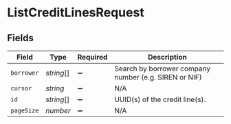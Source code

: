 # ListCreditLinesRequest


## Fields

| Field                                                 | Type                                                  | Required                                              | Description                                           |
| ----------------------------------------------------- | ----------------------------------------------------- | ----------------------------------------------------- | ----------------------------------------------------- |
| `borrower`                                            | *string*[]                                            | :heavy_minus_sign:                                    | Search by borrower company number (e.g. SIREN or NIF) |
| `cursor`                                              | *string*                                              | :heavy_minus_sign:                                    | N/A                                                   |
| `id`                                                  | *string*[]                                            | :heavy_minus_sign:                                    | UUID(s) of the credit line(s).                        |
| `pageSize`                                            | *number*                                              | :heavy_minus_sign:                                    | N/A                                                   |
